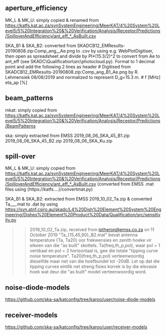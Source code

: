 aperture_efficiency
-------------------
MK_L & MK_U: simply copied & renamed from https://katfs.kat.ac.za/svnSystemEngineering/MeerKAT/4%20System%20Level5/5%20Integration%20&%20Verification/Analysis/Receptor/Predictions/SpilloverAndEfficiency/ant_eff_*_AsBuilt.csv

SKA_B1 & SKA_B2: converted from SKADCB12_EMResults-20190808.zip:Comp_ang__Ae.png to .csv by using e.g. WebPlotDigitiser, then open as spreadsheet and divide by PI*(15.3/2)^2 to convert from Ae to ant_eff (see SKADC\Qualification\src\photocloud.py).
Format to 1 decimal point and add the following 2 lines as header
    # Digitised from SKADCB12_EMResults-20190808.zip:Comp_ang_B1_Ae.png by R. Lehmensiek 08/08/2019 and normalized to represent D_g=15.3 m.
    # f [MHz]	eta_ap [%]



beam_patterns
-------------
mkat: simply copied from https://katfs.kat.ac.za/svnSystemEngineering/MeerKAT/4%20System%20Level5/5%20Integration%20&%20Verification/Analysis/Receptor/Predictions/BeamPatterns

ska: simply extracted from EMSS 2019_08_06_SKA_45_B1.zip  2019_08_06_SKA_45_B2.zip  2019_08_06_SKA_Ku.zip



spill-over
----------
MK_L & MK_U: simply copied from https://katfs.kat.ac.za/svnSystemEngineering/MeerKAT/4%20System%20Level5/5%20Integration%20&%20Verification/Analysis/Receptor/Predictions/SpilloverAndEfficiency/ant_eff_*_AsBuilt.csv
(converted from EMSS .mat files using (https://katfs....)/convertmat.py)

SKA_B1 & SKA_B2: extracted from EMSS 2019_10_02_Ta.zip & converted Ta___.mat to .dat by using https://svn.atnf.csiro.au/skadc/L4%20Dish%20Element%20System%20Engineering/Dishes%20Element%20Product%20Data/Qualification/src/sensitivity.py
>> 2019_10_02_Ta.zip, received from iptheron@emss.co.za on 11 October 2019
>>    "Ta_{15,45,90}_B2.mat" bevat antenna temperature {Ta, Ta20} oor frekwensies en zenith hoeke vir elkeen van die "as built" skottels. Ta(freq,th_p,pol), waar pol = 1 vertikaal en pol = 2 horisontaal is, gee die totale "tipping curve noise temperature". Ta20(freq,th_p,pol) verteenwoordig dieselfde maar net van die hoefbundel tot -20dB.
>>    Let op dat die tipping curves eintlik net streng fisies korrek is by die elevasie hoek wat deur die "as built" model verteenwoordig word.


noise-diode-models
------------------
https://github.com/ska-sa/katconfig/tree/karoo/user/noise-diode-models

receiver-models
---------------
https://github.com/ska-sa/katconfig/tree/karoo/user/receiver-models

